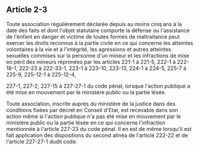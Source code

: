 Article 2-3
----
Toute association régulièrement déclarée depuis au moins cinq ans à la date des
faits et dont l'objet statutaire comporte la défense ou l'assistance de l'enfant
en danger et victime de toutes formes de maltraitance peut exercer les droits
reconnus à la partie civile en ce qui concerne les atteintes volontaires à la
vie et à l'intégrité, les agressions et autres atteintes sexuelles commises sur
la personne d'un mineur et les infractions de mise en péril des mineurs
réprimées par les articles 221-1 à 221-5, 222-1 à 222-18-1, 222-23 à 222-33-1,
223-1 à 223-10, 223-13, 224-1 à 224-5, 225-7 à 225-9, 225-12-1 à 225-12-4,

227-1, 227-2, 227-15 à 227-27-1 du code pénal, lorsque l'action publique a été
mise en mouvement par le ministère public ou la partie lésée.

Toute association, inscrite auprès du ministère de la justice dans des
conditions fixées par décret en Conseil d'Etat, est recevable dans son action
même si l'action publique n'a pas été mise en mouvement par le ministère public
ou la partie lésée en ce qui concerne l'infraction mentionnée à l'article 227-23
du code pénal. Il en est de même lorsqu'il est fait application des dispositions
du second alinéa de l'article 222-22 et de l'article 227-27-1 dudit code.
